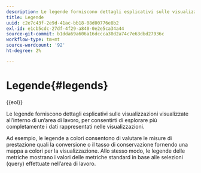 ```yaml
---
description: Le legende forniscono dettagli esplicativi sulle visualizzazioni visualizzate all’interno di un’area di lavoro, per consentirti di esplorare più completamente i dati rappresentati nelle visualizzazioni.
title: Legende
uuid: c2e7c43f-2e9d-41ac-bb18-08d00776e8b2
exl-id: e1cb5cdc-27df-4f29-a840-0e2e5ca34a44
source-git-commit: b1dda69a606a16dccca30d2a74c7e63dbd27936c
workflow-type: tm+mt
source-wordcount: '92'
ht-degree: 2%

---
```


# Legende{#legends}

{{eol}}

Le legende forniscono dettagli esplicativi sulle visualizzazioni visualizzate all’interno di un’area di lavoro, per consentirti di esplorare più completamente i dati rappresentati nelle visualizzazioni.

Ad esempio, le legende a colori consentono di valutare le misure di prestazione quali la conversione o il tasso di conservazione fornendo una mappa a colori per la visualizzazione. Allo stesso modo, le legende delle metriche mostrano i valori delle metriche standard in base alle selezioni (query) effettuate nell’area di lavoro.
